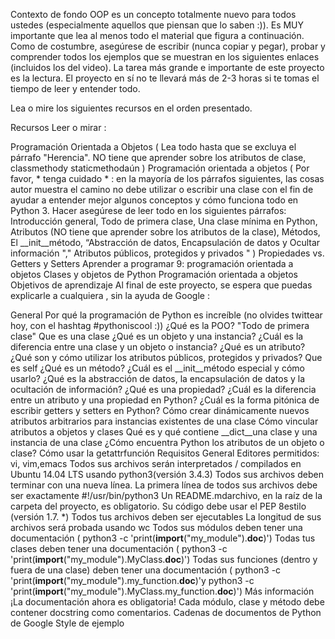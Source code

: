 Contexto de fondo
OOP es un concepto totalmente nuevo para todos ustedes (especialmente aquellos que piensan que lo saben :)). Es MUY importante que lea al menos todo el material que figura a continuación. Como de costumbre, asegúrese de escribir (nunca copiar y pegar), probar y comprender todos los ejemplos que se muestran en los siguientes enlaces (incluidos los del video). La tarea más grande e importante de este proyecto es la lectura. El proyecto en sí no te llevará más de 2-3 horas si te tomas el tiempo de leer y entender todo.

Lea o mire los siguientes recursos en el orden presentado.

Recursos
Leer o mirar :

Programación Orientada a Objetos ( Lea todo hasta que se excluya el párrafo "Herencia". NO tiene que aprender sobre los atributos de clase, classmethody staticmethodaún )
Programación orientada a objetos ( Por favor, * tenga cuidado * : en la mayoría de los párrafos siguientes, las cosas autor muestra el camino no debe utilizar o escribir una clase con el fin de ayudar a entender mejor algunos conceptos y cómo funciona todo en Python 3. Hacer asegúrese de leer todo en los siguientes párrafos: Introducción general, Todo de primera clase, Una clase mínima en Python, Atributos (NO tiene que aprender sobre los atributos de la clase), Métodos, El __init__método, “Abstracción de datos, Encapsulación de datos y Ocultar información "," Atributos públicos, protegidos y privados " )
Propiedades vs. Getters y Setters
Aprender a programar 9: programación orientada a objetos
Clases y objetos de Python
Programación orientada a objetos
Objetivos de aprendizaje
Al final de este proyecto, se espera que puedas explicarle a cualquiera , sin la ayuda de Google :

General
Por qué la programación de Python es increíble (no olvides twittear hoy, con el hashtag #pythoniscool :))
¿Qué es la POO?
"Todo de primera clase"
Que es una clase
¿Qué es un objeto y una instancia?
¿Cuál es la diferencia entre una clase y un objeto o instancia?
¿Qué es un atributo?
¿Qué son y cómo utilizar los atributos públicos, protegidos y privados?
Que es self
¿Qué es un método?
¿Cuál es el __init__método especial y cómo usarlo?
¿Qué es la abstracción de datos, la encapsulación de datos y la ocultación de información?
¿Qué es una propiedad?
¿Cuál es la diferencia entre un atributo y una propiedad en Python?
¿Cuál es la forma pitónica de escribir getters y setters en Python?
Cómo crear dinámicamente nuevos atributos arbitrarios para instancias existentes de una clase
Cómo vincular atributos a objetos y clases
Qué es y qué contiene __dict__una clase y una instancia de una clase
¿Cómo encuentra Python los atributos de un objeto o clase?
Cómo usar la getattrfunción
Requisitos
General
Editores permitidos: vi, vim,emacs
Todos sus archivos serán interpretados / compilados en Ubuntu 14.04 LTS usando python3(versión 3.4.3)
Todos sus archivos deben terminar con una nueva línea.
La primera línea de todos sus archivos debe ser exactamente #!/usr/bin/python3
Un README.mdarchivo, en la raíz de la carpeta del proyecto, es obligatorio.
Su código debe usar el PEP 8estilo (versión 1.7. *)
Todos tus archivos deben ser ejecutables
La longitud de sus archivos será probada usando wc
Todos sus módulos deben tener una documentación ( python3 -c 'print(__import__("my_module").__doc__)')
Todas tus clases deben tener una documentación ( python3 -c 'print(__import__("my_module").MyClass.__doc__)')
Todas sus funciones (dentro y fuera de una clase) deben tener una documentación ( python3 -c 'print(__import__("my_module").my_function.__doc__)'y python3 -c 'print(__import__("my_module").MyClass.my_function.__doc__)')
Más información
¡La documentación ahora es obligatoria! Cada módulo, clase y método debe contener docstring como comentarios. Cadenas de documentos de Python de Google Style de ejemplo